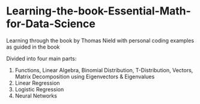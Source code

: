 # Learning-the-book-Essential-Math-for-Data-Science
Learning through the book by Thomas Nield with personal coding examples as guided in the book

Divided into four main parts: 
1. Functions, Linear Algebra, Binomial Distribution, T-Distribution, Vectors, Matrix Decomposition using Eigenvectors & Eigenvalues
2. Linear Regression
3. Logistic Regression
4. Neural Networks

